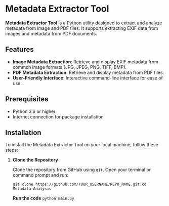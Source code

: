 # Metadata Extractor Tool

**Metadata Extractor Tool** is a Python utility designed to extract and analyze metadata from image and PDF files. It supports extracting EXIF data from images and metadata from PDF documents.
 

## Features

- **Image Metadata Extraction**: Retrieve and display EXIF metadata from common image formats (JPG, JPEG, PNG, TIFF, BMP).
- **PDF Metadata Extraction**: Retrieve and display metadata from PDF files.
- **User-Friendly Interface**: Interactive command-line interface for ease of use.

## Prerequisites

- Python 3.6 or higher
- Internet connection for package installation

## Installation

To install the Metadata Extractor Tool on your local machine, follow these steps:

1. **Clone the Repository**

   Clone the repository from GitHub using `git`. Open your terminal or command prompt and run:

   ``
   git clone https://github.com/YOUR_USERNAME/REPO_NAME.git
   cd Metadata-Analysis
   ``
   
   **Run the code**
   ``
   python main.py
   ``
   

